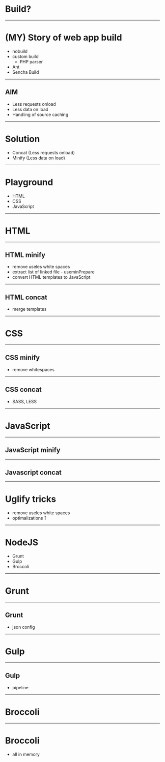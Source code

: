 # Build?


---

# (MY) Story of web app build

* nobuild
* custom build
    - PHP parser
* Ant
* Sencha Build

---

## AIM

* Less requests onload <!-- .element: class="fragment roll-in"-->
* Less data on load <!-- .element: class="fragment roll-in"-->
* Handling of source caching <!-- .element: class="fragment roll-in"-->

---

# Solution

* Concat (Less requests onload)
* Minify (Less data on load)

---

# Playground

* HTML
* CSS
* JavaScript

---

# HTML

----

## HTML minify
* remove useles white spaces <!-- .element: class="fragment roll-in"-->
* extract list of linked file - useminPrepare <!-- .element: class="fragment roll-in"-->
* convert HTML templates to JavaScript <!-- .element: class="fragment roll-in"-->

----

## HTML concat

* merge templates

---

# CSS

----

## CSS minify
* remove whitespaces

----

## CSS concat
- SASS, LESS

---

# JavaScript

----

## JavaScript minify

----

## Javascript concat

---

# Uglify tricks
* remove useles white spaces
* optimalizations ?


---

# NodeJS

* Grunt
* Gulp
* Broccoli

---

# Grunt

----

## Grunt
* json config

---

# Gulp

----

## Gulp

* pipeline

---

# Broccoli

----

# Broccoli

* all in memory
